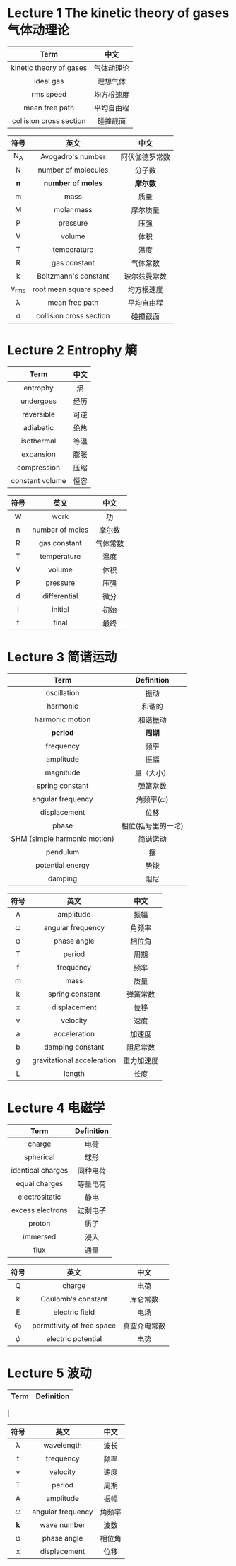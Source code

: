 # Lecture 1 The kinetic theory of gases 气体动理论

| Term | 中文 |
| :--: | :--------: |
| kinetic theory of gases | 气体动理论 |
| ideal gas | 理想气体 |
| rms speed | 均方根速度 |
| mean free path | 平均自由程 |
| collision cross section | 碰撞截面 |

| 符号 | 英文 | 中文 |
| :--: | :--: | :--: |
| N<sub>A</sub> | Avogadro's number | 阿伏伽德罗常数 |
| N | number of molecules | 分子数 |
| **n** | **number of moles** | **摩尔数** |
| m | mass | 质量 |
| M | molar mass | 摩尔质量 |
| P | pressure | 压强 |
| V | volume | 体积 |
| T | temperature | 温度 |
| R | gas constant | 气体常数 |
| k | Boltzmann's constant | 玻尔兹曼常数 |
| v<sub>rms</sub> | root mean square speed | 均方根速度 |
| λ | mean free path | 平均自由程 |
| σ | collision cross section | 碰撞截面 |

# Lecture 2 Entrophy 熵

| Term | 中文 |
| :--: | :--------: |
| entrophy | 熵 |
| undergoes | 经历 |
| reversible | 可逆 |
| adiabatic | 绝热 |
| isothermal | 等温 |
| expansion | 膨胀 |
| compression | 压缩 |
| constant volume | 恒容 |

| 符号 | 英文 | 中文 |
| :--: | :--: | :--: |
| W | work | 功 |
| n | number of moles | 摩尔数 |
| R | gas constant | 气体常数 |
| T | temperature | 温度 |
| V | volume | 体积 |
| P | pressure | 压强 |
| d | differential | 微分 |
| i | initial | 初始 |
| f | final | 最终 |


# Lecture 3 简谐运动

| Term | Definition |
| :--: | :--------: |
| oscillation | 振动 |
| harmonic | 和谐的 |
| harmonic motion | 和谐振动 |
| **period** | **周期** |
| frequency | 频率 |
| amplitude | 振幅 |
| magnitude | 量（大小） |
| spring constant | 弹簧常数 |
| angular frequency | 角频率($\omega$) |
| displacement | 位移 |
| phase | 相位(括号里的一坨) |
| SHM (simple harmonic motion) | 简谐运动 |
| pendulum | 摆 |
| potential energy | 势能 |
| damping | 阻尼 |

| 符号 | 英文 | 中文 |
| :--: | :--: | :--: |
| A | amplitude | 振幅 |
| ω | angular frequency | 角频率 |
| φ | phase angle | 相位角 |
| T | period | 周期 |
| f | frequency | 频率 |
| m | mass | 质量 |
| k | spring constant | 弹簧常数 |
| x | displacement | 位移 |
| v | velocity | 速度 |
| a | acceleration | 加速度 |
| b | damping constant | 阻尼常数 |
| g | gravitational acceleration | 重力加速度 |
| L | length | 长度 |

# Lecture 4 电磁学

| Term | Definition |
| :--: | :--------: |
| charge | 电荷 |
| spherical | 球形 |
| identical charges | 同种电荷 |
| equal charges | 等量电荷 |
| electrositatic | 静电 |
| excess electrons | 过剩电子 |
| proton | 质子 |
| immersed | 浸入 |
| flux | 通量 |

| 符号 | 英文 | 中文 |
| :--: | :--: | :--: |
| Q | charge | 电荷 |
| k | Coulomb's constant | 库仑常数 |
| E | electric field | 电场 |
| $\epsilon_0$ | permittivity of free space | 真空介电常数 |
| $\phi$ | electric potential | 电势 |

# Lecture 5 波动

| Term | Definition |
| :--: | :--------: |
|

| 符号 | 英文 | 中文 |
| :--: | :--: | :--: |
| λ | wavelength | 波长 |
| f | frequency | 频率 |
| v | velocity | 速度 |
| T | period | 周期 |
| A | amplitude | 振幅 |
| ω | angular frequency | 角频率 |
| **k** | wave number | 波数 |
| φ | phase angle | 相位角 |
| x | displacement | 位移 |
